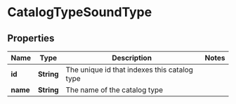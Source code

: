 
# CatalogTypeSoundType

## Properties
Name | Type | Description | Notes
------------ | ------------- | ------------- | -------------
**id** | **String** | The unique id that indexes this catalog type | 
**name** | **String** | The name of the catalog type | 



